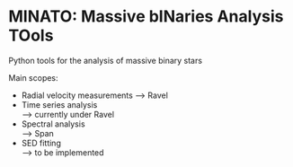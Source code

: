# MINATO: Massive bINaries Analysis TOols
Python tools for the analysis of massive binary stars

Main scopes:
- Radial velocity measurements --> Ravel
- Time series analysis <br />  --> currently under Ravel
- Spectral analysis <br />     --> Span
- SED fitting <br />           --> to be implemented
